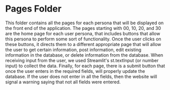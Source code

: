 # Pages Folder

This folder contains all the pages for each persona that will be displayed on the front end of the application. The pages starting with 00, 10, 20, and 30 are the home page for each user persona, that includes buttons that allow this persona to perform some sort of functionality. Once the user clicks on these buttons, it directs them to a different appropriate page that will allow the user to get certain information, post information, edit existing information in the database, or delete information from the database. When receiving input from the user, we used Streamlit's st.textInput (or number input) to collect the data. Finally, for each page, there is a submit button that once the user enters in the required fields, will properly update the database. If the user does not enter in all the fields, then the website will signal a warning saying that not all fields were entered. 
